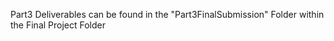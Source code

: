 Part3 Deliverables can be found in the "Part3FinalSubmission" Folder within the Final Project Folder

